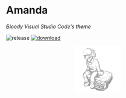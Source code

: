 # Amanda
*Bloody Visual Studio Code's theme*

![release](https://img.shields.io/badge/Release-V1.0.0-success?style=for-the-badge&logo=github)
[![download](https://vsmarketplacebadge.apphb.com/downloads-short/ISSOU.amanda.svg?style=for-the-badge&logo=docusign&logoColor=white&colorA=2b303b&colorB=96E072)](https://marketplace.visualstudio.com/items?itemName=ISSOU.amanda)
<div align="center">
<img src="https://github.com/Neotoxic-off/Amanda/raw/master/images/trap.png" image-src="https://github.com/Neotoxic-off/Amanda/raw/master/images/trap.png" width="128" height="128" />
  <div/>
